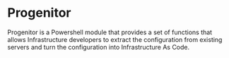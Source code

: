 # Progenitor
Progenitor is a Powershell module that provides a set of functions that allows Infrastructure developers to extract the configuration from existing servers and turn the configuration into Infrastructure As Code.
